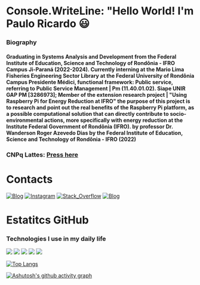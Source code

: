 
# Console.WriteLine: "Hello World! I'm Paulo Ricardo 😃

### Biography 

#### Graduating in Systems Analysis and Development from the Federal Institute of Education, Science and Technology of Rondônia - IFRO Campus Ji-Paraná (2022-2024). Currently interning at the Mario Lima Fisheries Engineering Sector Library at the Federal University of Rondônia Campus Presidente Médici, functional framework: Public service, referring to Public Service Management | Pm (11.40.01.02). Siape UNIR GAP PM [3286973]; Member of the extension research project | "Using Raspberry Pi for Energy Reduction at IFRO" the purpose of this project is to research and point out the real benefits of the Raspberry Pi platform, as a possible computational solution that can directly contribute to socio-environmental actions, more specifically with energy reduction at the Institute Federal Government of Rondônia (IFRO). by professor Dr. Wanderson Roger Azevedo Dias by the Federal Institute of Education, Science and Technology of Rondônia - IFRO (2022)
### CNPq Lattes: [Press here](http://lattes.cnpq.br/3727578527069691)<br/>
# Contacts
[![Blog](https://img.shields.io/badge/Gmail-D14836?style=for-the-badge&logo=gmail&logoColor=white)](paulo.ricardo@estudante.ifro.edu.br) [![Instagram](https://img.shields.io/badge/Instagram-E4405F?style=for-the-badge&logo=instagram&logoColor=white)](https://www.instagram.com/paulorrss/) [![Stack_Overflow](https://img.shields.io/badge/Stack_Overflow-FE7A16?style=for-the-badge&logo=stack-overflow&logoColor=white)](https://stackoverflow.com/users/22085691/paulo-ricardo)
[![Blog](https://img.shields.io/badge/Gmail-D14836?style=for-the-badge&logo=gmail&logoColor=white)](paulo.ricardo@estudante.ifro.edu.br)

# Estatitcs GitHub
### Technologies I use in my daily life
<div style="dysplay: inline_block"> 
     <img align="html5" src="https://img.shields.io/badge/HTML5-E34F26?style=for-the-badge&logo=html5&logoColor=white" />
     <img align=".net" src="https://img.shields.io/badge/.NET-5C2D91?style=for-the-badge&logo=.net&logoColor=white" />
     <img align="c-sharp" src="https://img.shields.io/badge/C%23-239120?style=for-the-badge&logo=c-sharp&logoColor=white" />
     <img align="r" src="https://img.shields.io/badge/R-276DC3?style=for-the-badge&logo=r&logoColor=white" />
     <img align="c" src="https://img.shields.io/badge/C-00599C?style=for-the-badge&logo=c&logoColor=white" />
</div>

<div style="dysplay: inline_block"> 
</div>

[![Top Langs](https://github-readme-stats.vercel.app/api/top-langs/?username=Paulorrss&layout=pie)](https://github.com/anuraghazra/github-readme-stats)

[![Ashutosh's github activity graph](https://github-readme-activity-graph.vercel.app/graph?username=paulo&theme=dracula)](https://github.com/ashutosh00710/github-readme-activity-graph)


